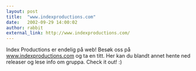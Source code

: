 ```yaml
---
layout: post
title:  "www.indexproductions.com"
date:   2002-09-29 14:00:02
author: rabbit
external_link: http://www.indexproductions.com/
---
```

Index Productions er endelig på web! Besøk oss på
www.indexproductions.com og ta en titt. Her kan du blandt annet hente
ned releaser og lese info om gruppa. Check it out! :)

